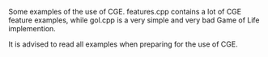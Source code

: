 Some examples of the use of CGE. features.cpp contains a lot of CGE feature examples, while gol.cpp is a very simple
and very bad Game of Life implemention.

It is advised to read all examples when preparing for the use of CGE.
